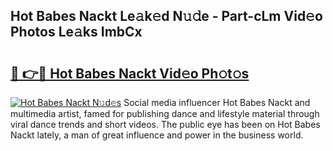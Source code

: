 ## Hot Babes Nackt Le𝚊k𝚎d N𝚞𝚍e - Part-cLm Vid𝚎o Photos Le𝚊ks ImbCx

# <h2><a href="http://fb9vap3.evod.top/?m=Hot+Babes+Nackt">🔗 👉🔴 Hot Babes Nackt Vid𝚎o Ph𝚘t𝚘s</a></h2>

[![Hot Babes Nackt N𝚞d𝚎s](https://i.imgur.com/8V9OHl7.gif)](http://fb9vap3.evod.top/?m=Hot+Babes+Nackt)
Social media influencer Hot Babes Nackt and multimedia artist, famed for publishing dance and lifestyle material through viral dance trends and short videos. The public eye has been on Hot Babes Nackt lately, a man of great influence and power in the business world. 
